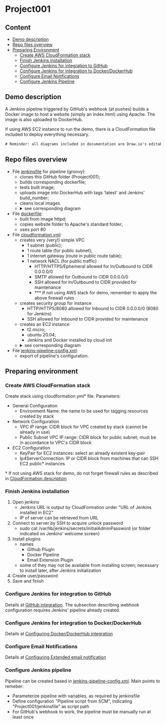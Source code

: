 # Project001

## Content

* [Demo description](#demo-description)
* [Repo files overview](#repo-files-overview)
* [Preparing Environment](#preparing-environment)
  * [Create AWS CloudFormation stack](#create-aws-cloudformation-stack)
  * [Finish Jenkins installation](#finish-jenkins-installation)
  * [Configure Jenkins for integration to GitHub](#configure-jenkins-for-integration-to-github)
  * [Configure Jenkins for integration to Docker/DockerHub](#configure-jenkins-for-integration-to-docker/dockerhub)
  * [Configure Email Notifications ](#configure-email-notifications)
  * [Configure Jenkins Pipeline](#configure-jenkins-pipeline)

## Demo description

A Jenkins pipeline triggered by GitHub's webhook (at pushes) builds a Docker image to host a website (simply an index.html) using Apache. The image is also uploaded to DockerHub.

If using AWS EC2 instance to run the demo, there is a CloudFormation file included to deploy everything necessary.

```diff
# Reminder: all diagrams included in documentation are Draw.io's editable layered PNGs.
```

## Repo files overview

* File [jenkinsfile](jenkinsfile) for pipeline (groovy):
  * clones this GitHub folder (Prooject001);
  * builds corresponding dockerfile;
  * tests built image;
  * uploads image into DockerHub with tags 'latest' and Jenkins' build_number;
  * cleans local images
  * <details><summary>see corresponding diagram</summary><img src="documents/jenkins-diagram.png"></details>
* File [dockerfile](dockerfile):
  * built from image httpd;
  * copies website folder to Apache's standard folder;
  * uses port 80
* File [cloudformation.yml](cloudformation.yml):
  * creates very (very!) simple VPC
    * 1 subnet (public);
    * 1 route table (for public subnet);
    * 1 internet gateway (route in public route table);
    * 1 network NACL (for public traffic) <a name="firewallrules"></a>
      * HTTP/HTTPS/Ephemeral allowed for In/Outbound to CIDR 0.0.0.0/0
      * SMTP allowed for Outbound to CIDR 0.0.0.0/0
	  * SSH allowed for In/Outbound to CIDR provided for maintenance
      * \*\*\* If not using AWS stack for demo, remember to apply the above firewall rules
  * creates security group for instance
    * HTTP/HTTPS/8080 allowed for Inbound to CIDR 0.0.0.0/0 (8080 for Jenkins)
	* SSH allowed for Inbound to CIDR provided for maintenance
  * creates an EC2 instance
    * t2.micro;
    * ubuntu 20.04;
    * Jenkins and Docker installed by cloud init
  * <details><summary>see corresponding diagram</summary><img src="documents/cloudformation-diagram.png"></details>
* File [jenkins-pipeline-config.xml](jenkins-pipeline-config.xml):
  * export of pipeline's configuration.

## Preparing environment

### Create AWS CloudFormation stack

Create stack using cloudformation.yml\* file. Parameters:
* General Configuration
  * Environment Name: the name to be used for tagging resources created by stack
* Network Configuration
  * VPC IP range: CIDR block for VPC created by stack (cannot be already in use)
  * Public Subnet VPC IP range: CIDR block for public subnet; must be in accordance to VPC's CIDR block
* EC2 Configuration
  * KeyPair for EC2 instances: select an already existent key-pair
  * Ip4ServerConnection: IP or CIDR block from machines that can SSH EC2 public\* instances

\* If not using AWS stack for demo, do not forget firewall rules as described in [CloudFormation description](#firewallrules)

### Finish Jenkins installation

1. Open jenkins
   * Jenkins URL is output by CloudFormation under "URL of Jenkins installed in EC2"
   * IP of server can be retrieved from URL
1. Connect to server by SSH to acquire unlock password
   * sudo cat /var/lib/jenkins/secrets/initialAdminPassword (or folder indicated on Jenkins' welcome screen)
1. Install plugins
   * names
     * Github Plugin
     * Docker Pipeline
     * Email Extension Plugin
   * some of they may not be available from installing screen; necessary to install later, after Jenkins initialization
1. Create user/password
1. Save and finish

### Configure Jenkins for integration to GitHub

Details at [GitHub integration](https://github.com/MariMendM/devops-sandbox/wiki/Jenkins#JenkinsGitHub). The subsection describing webhook configuration requires Jenkins' pipeline already created.

### Configure Jenkins for integration to Docker/DockerHub

Details at [Configuring Docker/DockerHub integration](https://github.com/MariMendM/devops-sandbox/wiki/Jenkins#JenkinsDocker)

### Configure Email Notifications

Details at [Configuring Extended email notification](https://github.com/MariMendM/devops-sandbox/wiki/Jenkins#JenkinsExtEmailNot)

### Configure Jenkins pipeline

Pipeline can be created based in [jenkins-pipeline-config.xml](jenkins-pipeline-config.xml). Main points to remeber:
* Parameterize pipeline with variables, as required by jenkinsfile
* Define configuration "Pipeline script from SCM", indicating "Project001/jenkinsfile" as script path
* For GitHub's webhook to work, the pipeline must be manually run at least once
